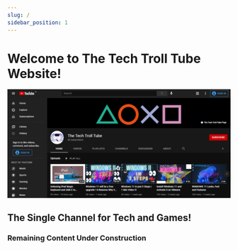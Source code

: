 ```yaml
---
slug: /
sidebar_position: 1
---
```


# Welcome to The Tech Troll Tube Website!

![](../static/img/channel_preview.png)

## The Single Channel for Tech and Games!

### Remaining Content Under Construction

